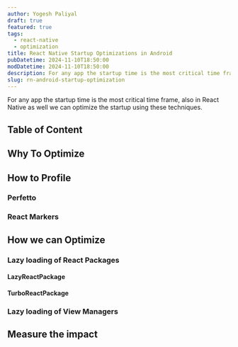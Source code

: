 ```yaml
---
author: Yogesh Paliyal
draft: true
featured: true
tags:
  - react-native
  - optimization
title: React Native Startup Optimizations in Android
pubDatetime: 2024-11-10T18:50:00
modDatetime: 2024-11-10T18:50:00
description: For any app the startup time is the most critical time frame, also in React Native as well we can optimize the startup using these techniques.
slug: rn-android-startup-optimization
---
```


For any app the startup time is the most critical time frame, also in React Native as well we can optimize the startup using these techniques.

## Table of Content


## Why To Optimize 

## How to Profile
### Perfetto
### React Markers


## How we can Optimize
### Lazy loading of React Packages
#### LazyReactPackage
#### TurboReactPackage

### Lazy loading of View Managers

## Measure the impact

